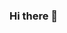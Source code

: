 ### Hi there 👋

<!--
**ShahidAbdulaziz/ShahidAbdulaziz** is a ✨ _special_ ✨ repository because its `README.md` (this file) appears on your GitHub profile.

Here are some ideas to get you started:

- 🔭 I’m currently working on Machine Learning and Software Development projects
- 🌱 I’m currently learning anything that sparks my interests!
- 👯 I’m looking to collaborate on Data Science or Software Development projects
- 💬 Ask me about anything, I am a very open book!
- 📫 Let's connect: [LinkedIn](https://www.linkedin.com/in/shahidabdulaziz/) | [Business Website](https://www.azdataconsulting.com/)
-->
